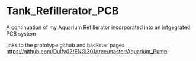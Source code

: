 # Tank_Refillerator_PCB
A continuation of my Aquarium Refillerator incorporated into an intgegrated PCB system

links to the prototype github and hackster pages
  https://github.com/Dulfy02/ENGI301/tree/master/Aquarium_Pump
  

